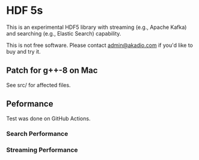 # HDF 5s

  This is an experimental HDF5 library with streaming (e.g., Apache Kafka) and
 searching (e.g., Elastic Search) capability. 

  This is not free software. Please contact admin@akadio.com if you'd like to buy and try it.

## Patch for g++-8 on Mac

  See src/ for affected files.
  
## Peformance
  
  Test was done on GitHub Actions.
  
### Search Performance
  
### Streaming Performance


  
  
  
